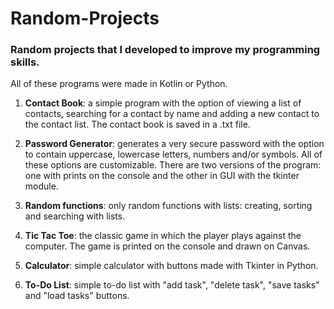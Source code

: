 # Random-Projects
### Random projects that I developed to improve my programming skills.
All of these programs were made in Kotlin or Python.

1. **Contact Book**: a simple program with the option of viewing a list of contacts, searching for a contact by name and adding a new contact to the contact list. The contact book is saved in a .txt file.

2. **Password Generator**: generates a very secure password with the option to contain uppercase, lowercase letters, numbers and/or symbols. All of these options are customizable.
There are two versions of the program: one with prints on the console and the other in GUI with the tkinter module.

3. **Random functions**: only random functions with lists: creating, sorting and searching with lists.

4. **Tic Tac Toe**: the classic game in which the player plays against the computer. The game is printed on the console and drawn on Canvas.

5. **Calculator**: simple calculator with buttons made with Tkinter in Python.

6. **To-Do List**: simple to-do list with "add task", "delete task", "save tasks" and "load tasks" buttons.
